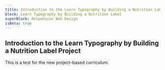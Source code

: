 ```yaml
---
title: Introduction to the Learn Typography by Building a Nutrition Label Project
block: Learn Typography by Building a Nutrition Label
superBlock: Responsive Web Design
isBeta: true
---
```


## Introduction to the Learn Typography by Building a Nutrition Label Project

This is a test for the new project-based curriculum.
